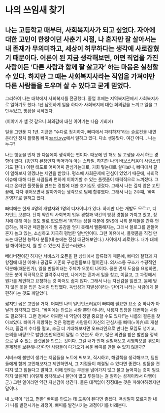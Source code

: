 
# 나의 쓰임새 찾기

## 나는 고등학교 때부터, 사회복지사가 되고 싶었다. 자아에 대한 고민이 한창이던 사춘기 시절, 나 혼자만 잘 살아서는 내 존재가 무의미하고, 세상이 허무하다는 생각에 사로잡혔기 때문이다. 어른이 된 지금 생각해보면, 어떤 직업을 가진 사람이든 ‘다른 사람과 함께 잘 살고자’ 하는 마음은 실천할 수 있다. 하지만 그 때는 사회복지사라는 직업을 가져야만 다른 사람들을 도우며 살 수 있다고 굳게 믿었다.

그리하여 나는 대학에서 사회복지를 전공했다. 졸업 후에는 지역복지관에서 사회복지사로 일하기도 했다. 1년 남짓하게 일을 하다가 사회복지에 대한 회의감을 느끼고 일을 그만두었고, 방황을 시작했다.

(이야기가 샐 것 같으니 회의감에 대한 이야기는 다음 기회에)

일을 그만둔 지 1년. 지금은 “수다로 정치하자, 빠띠에서 파티하자”라는 슬로건을 내민 온라인 정치 플랫폼 빠띠[parti.xyz](http://parti.xyz/)에서 일하고 있다. 
다소 생뚱맞다. 여긴 어디… 나는 누구?

나는 행동을 먼저 한 다음에야 생각하는 편이다. 때문에 안 해도 될 고생을 사서 하는 경향이 있다. (똥인지 된장인지 먹어봐야 아는 스타일. 하지만 나의 바보스러움이 사랑스럽기도 한다.) 이런 태도로 어찌어찌 관심가는대로, 기회 닿는대로 살다보니, 빠띠에서 같이 일해보지 않겠냐는 제안을 받았다. 평소에 사회문제에 관심이 있었기 때문에, 사회적 이슈에 대해 다른 사람들과 편하게 이야기할 수 있는 플랫폼이 매력적으로 느껴졌다. 그리고 온라인 플랫폼을 만드는 경험에 대한 호기심도 생겼다. 그래서 나는 깊지 않은 고민 끝에, 차차 겪어보면서 알아가자는 생각으로 팀에 합류했다. 그래서 나는 2주째, ‘빠띠 운영자’로 일하고 있다.

빠띠에는 현재 4명의 개발자와 1명의 디자이너가 있다. 하지만 나는 개발도 모르고, 디자인도 모른다. 단지 약간의 사회복지 업무 경험과 약간의 방황 경험을 가지고 있고, 정치에 대해 아는 것도 별로 없으면서 ‘욱’하는 성질 때문에 SNS에 사회 문제들을 간혹 언급하는, 하지만 페친들에게 별 공감을 얻지 못해서 뻘쭘해지는, 그래서 블로그를 만들어 혼자 놀고 있는, 소심하고 지극히 평범한 일반인이다. 
 그런 이유에서, 플랫폼을 직접 만드는 대단한 능력자 분들(내 눈에는 진심 대단해보인다.) 사이에서 괴로웠다. 내가 대체 뭘 해야하는지, 뭘 할 수 있는지 혼란스러웠다.

베타버전이긴 하지만 서비스가 오픈을 한 상태에서 합류했기 때문에, 빠띠의 철학과 지향점에 대한 이해나 공감도 기존의 구성원들보다 떨어진다. 의사소통 구조가 수평적인 덕분에(때문인가), 일을 만들어내는 주체가 오롯이 나이다. 물론 먼저 도움을 요청하면, 모든 분이 적극적으로 알려주시지만, 나에게는 혼자서 일을 찾고, 이끌고, 그 과정에서 뭔가를 제안하고 요청하는 것 마저도 쉽지 않다. 그래서 나는 자신감을 잃었고, 몸에 맞지 않은 옷을 입은 것처럼 답답했다. 독립성과 자발성이라는 단어가 나라는 사람에게 불편하다는 것도 깨달았다.

짧지만 굵은 고민을 거쳐, 어쩌면 나의 일반인스러움이 빠띠에 필요한 요소 중 하나가 아닐까 생각하고 있다. “빠띠에는 만드는 사람 뿐만 아니라, 사용자 입장을 대변하는 사람도 필요하다. 그런 점에서 어쩌면 내 역할이 정말 중요할 수도 있다!”는 나름의 결론을 찾아보았다. 빠띠가 지향하는 것은 평범한 사람들이 자신의 관심사를 빠띠(=이슈)로 개설하고, 즐겁게 수다를 떨고, 조금 더 기대해보자면 오프라인으로 만나는 모임도 생기고, 논의를 바탕으로 발언(찬반의견이 달릴 수 있는)도 하고, 많은 의견을 받은 발언을 정책으로 낼 수 있는 플랫폼을 만드는 것이다. 그걸 내가 먼저 실험해보고 시행착오를 겪으며 문제점을 보완해나간다면 사람들이 다가오기 쉬운 빠띠를 만들 수 있지 않을까?

서비스에 불만이 생기는 지점들을 노트에 써보고, 직시하고, 해결책을 생각해보고, 팀원들에게 함께 고민해보자고 제안하면서, 그 지점들이 해결될 수 있다면 좋겠다. 힘듦을 견디지 않고 힘들다고 말하고, 이해 안되는 부분을 넘어가지 않고 물고 늘어지는 것이 필요하지 않을까? (이렇게 생각해보니 불만이 많고 투덜대는 걸 잘하는 성격이라서 다행이군.) 그런 일이라면 약간 자신감이 생긴다. 물론 대책없이 징징대는 것은 피해야하겠지만 말이다.

내 노력이 “쉽고, 편한” 빠띠를 만드는 데 도움이 된다면 좋겠다. 욕심일지 모르지만 내가 나를 발전시키는 과정이, 빠띠를 발전시키는 과정이기를 바래본다.